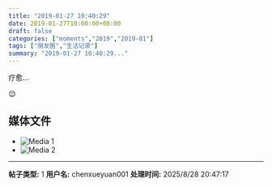 ```yaml
---
title: "2019-01-27 10:40:29"
date: 2019-01-27T10:00:00+08:00
draft: false
categories: ["moments","2019","2019-01"]
tags: ["朋友圈","生活记录"]
summary: "2019-01-27 10:40:29..."
---
```


疗愈…

😌

## 媒体文件

- ![Media 1](/Moments/photos/2019-01-27/201901271040290.jpg)
- ![Media 2](/Moments/photos/2019-01-27/201901271040291.jpg)

---

**帖子类型:** 1
**用户名:** chenxueyuan001
**处理时间:** 2025/8/28 20:47:17